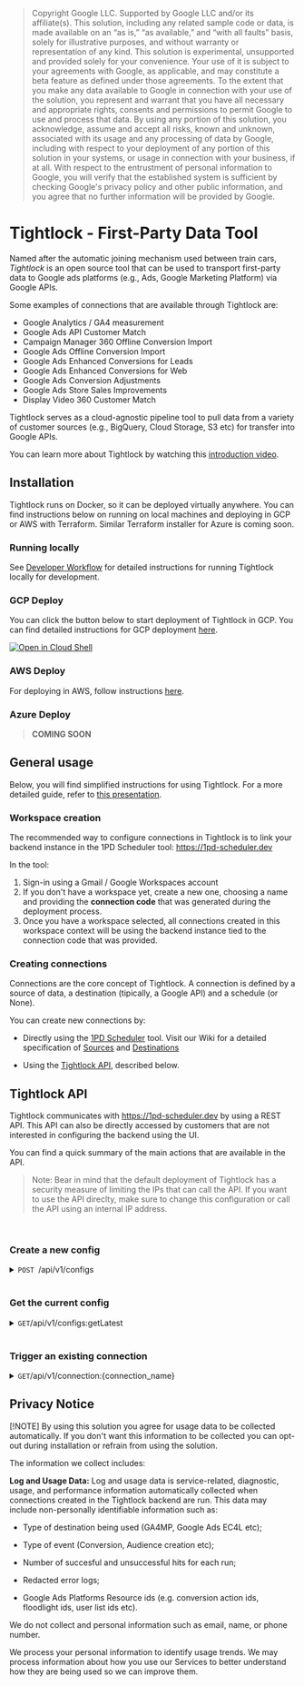 >Copyright Google LLC. Supported by Google LLC and/or its affiliate(s). This solution, including any related sample code or data, is made available on an “as is,” “as available,” and “with all faults” basis, solely for illustrative purposes, and without warranty or representation of any kind. This solution is experimental, unsupported and provided solely for your convenience. Your use of it is subject to your agreements with Google, as applicable, and may constitute a beta feature as defined under those agreements. To the extent that you make any data available to Google in connection with your use of the solution, you represent and warrant that you have all necessary and appropriate rights, consents and permissions to permit Google to use and process that data. By using any portion of this solution, you acknowledge, assume and accept all risks, known and unknown, associated with its usage and any processing of data by Google, including with respect to your deployment of any portion of this solution in your systems, or usage in connection with your business, if at all. With respect to the entrustment of personal information to Google, you will verify that the established system is sufficient by checking Google's privacy policy and other public information, and you agree that no further information will be provided by Google.


# Tightlock - First-Party Data Tool

Named after the automatic joining mechanism used between train cars, *Tightlock* is an open source tool that can be used to transport first-party data to Google ads platforms (e.g., Ads, Google Marketing Platform) via Google APIs.

Some examples of connections that are available through Tightlock are:

- Google Analytics / GA4 measurement 
- Google Ads API Customer Match
- Campaign Manager 360 Offline Conversion Import
- Google Ads Offline Conversion Import
- Google Ads Enhanced Conversions for Leads
- Google Ads Enhanced Conversions for Web
- Google Ads Conversion Adjustments
- Google Ads Store Sales Improvements
- Display Video 360 Customer Match

Tightlock serves as a cloud-agnostic pipeline tool to pull data from a variety of customer sources (e.g., BigQuery, Cloud Storage, S3 etc) for transfer into Google APIs.

You can learn more about Tightlock by watching this [introduction video](https://www.youtube.com/watch?v=8Y5HZIZXyzo).

## Installation

Tightlock runs on Docker, so it can be deployed virtually anywhere. You can find instructions below on running on local machines and deploying in GCP or AWS with Terraform. Similar Terraform installer for Azure is coming soon.



### Running locally
See [Developer Workflow](https://github.com/google-marketing-solutions/Tightlock/wiki/4.-Developing-new-connections) for detailed instructions for running Tightlock locally for development.

### GCP Deploy

You can click the button below to start deployment of Tightlock in GCP. You can find detailed instructions for GCP deployment [here](https://github.com/google-marketing-solutions/Tightlock/tree/main/installer/gcp).

[![Open in Cloud Shell](https://gstatic.com/cloudssh/images/open-btn.svg)](https://shell.cloud.google.com/cloudshell/editor?cloudshell_git_repo=https%3A%2F%2Fgithub.com%2Fgoogle%2FTightlock&cloudshell_git_branch=main&cloudshell_open_in_editor=installer%2Fgcp%2Fvariables.tfvars)


### AWS Deploy

For deploying in AWS, follow instructions [here](https://github.com/google-marketing-solutions/Tightlock/tree/main/installer/aws).

### Azure Deploy

> **COMING SOON**

## General usage

Below, you will find simplified instructions for using Tightlock. For a more detailed guide, refer to [this presentation](https://services.google.com/fh/files/misc/hack_a_tech_june_tightlock__.pdf).

### Workspace creation
The recommended way to configure connections in Tightlock is to link your backend instance in the 1PD Scheduler tool: https://1pd-scheduler.dev

In the tool:

1. Sign-in using a Gmail / Google Workspaces account
2. If you don't have a workspace yet, create a new one, choosing a name and providing the **connection code** that was generated during the deployment process. 
3. Once you have a workspace selected, all connections created in this workspace context will be using the backend instance tied to the connection code that was provided.

### Creating connections

Connections are the core concept of Tightlock. A connection is defined by a source of data, a destination (tipically, a Google API) and a schedule (or None).

You can create new connections by:

- Directly using the [1PD Scheduler](https://1pd-scheduler.dev) tool. Visit our Wiki for a detailed specification of [Sources](https://github.com/google-marketing-solutions/Tightlock/wiki/2.-Source-Specification) and [Destinations](https://github.com/google-marketing-solutions/Tightlock/wiki/1.-Destination-Specification)

- Using the [Tightlock API](#tightlock-api), described below.


## Tightlock API

Tightlock communicates with https://1pd-scheduler.dev by using a REST API. This API can also be directly accessed by customers that are not interested in configuring the backend using the UI.

You can find a quick summary of the main actions that are available in the API.

> Note: Bear in mind that the default deployment of Tightlock has a security measure of limiting the IPs that can call the API. If you want to use the API direclty, make sure to change this configuration or call the API using an internal IP address.

<br>

### Create a new config

<details>
 <summary><code>POST </code>/api/v1/configs<code></code> </summary>

#### **Payload**

example.json file:

```json
{
  "label": "Example BQ to GA4 App",
  "value": {
    "external_connections": [], 

    "sources": {
      "example_bigquery_table": {
        "type": "BIGQUERY",
        "dataset": "bq_dataset_example_name",
        "table": "bq_table_example_name"
      }
    },

    "destinations": {
      "example_ga4_app": {
        "type": "GA4MP",
        "payload_type": "firebase",
        "api_secret": "fake_api_secret",
        "firebase_app_id": "fake_firebase_app_id"
      }   
    },

    "activations": [
      {
        "name": "example_bq_to_ga4mp_app_event",
        "source": {
          "$ref": "#/sources/example_bigquery_table"
        },
        "destination": {
          "$ref": "#/destinations/example_ga4_app"
        },
        "schedule": "@weekly"
      }
    ], 

    "secrets": {},
  }
}
```

Bear in mind that "label" must be unique.

#### **Responses**

> | http code     | content-type                      | response                                                            |
> |---------------|-----------------------------------|---------------------------------------------------------------------|
> | `200`         | `application/json`        | `Configuration created successfully`                                |
> | `409`         | `application/json`                | `{"code":"409","message":"Config label already exists"}`                            |

#### **Example cURL**

> ```javascript
>  curl -H "Content-Type: application/json" -X POST -H 'X-Api-Key: {EXAMPLE_API_KEY}'  {ADDRESS}:8081/api/v1/configs -d @example.json
> ```

</details>

<br>

### Get the current config

<details>
 <summary><code>GET</code>/api/v1/configs:getLatest<code></code> </summary>

#### **Payload**

None

#### **Responses**

> | http code     | content-type                      | response                                                            |
> |---------------|-----------------------------------|---------------------------------------------------------------------|
> | `200`         | `application/json`        | Config in JSON format                                |                    |

#### **Example cURL**

> ```javascript
>  curl -H "Content-Type: application/json" -H 'X-Api-Key: {EXAMPLE_API_KEY}' {ADDRESS}:8081/api/v1/configs:getLatest                      
> ```

</details>

<br>

### Trigger an existing connection


<details>
 <summary><code>GET</code>/api/v1/connection:{connection_name}<code></code> </summary>

#### **Payload**

> | name      |  type     | data type               | description                                                           |
> |-----------|-----------|-------------------------|-----------------------------------------------------------------------|
> | connection_name |  required | str   | Target connection
> | dry_run |  not required | int   | Whether or not to do a dry-run for the target connection (0 is false and 1 is true)

#### **Responses**

> | http code     | content-type                      | response                                                            |
> |---------------|-----------------------------------|---------------------------------------------------------------------|
> | `200`         | `application/json`        | Trigger successful                                |                    |

#### **Example cURL**

> ```javascript
>  curl -X POST -H 'X-API-Key: {EXAMPLE_API_KEY}' -H 'Content-Type: application/json' -d '{"dry_run": 0}' -o - -i {ADDRESS}:8081/api/v1/activations/activation_name:trigger
> ```

</details>


## Privacy Notice
[!NOTE]
By using this solution you agree for usage data to be collected automatically. If you don't want this information to be collected you can opt-out during installation or refrain from using the solution.

The information we collect includes:

**Log and Usage Data:** Log and usage data is service-related, diagnostic, usage, and performance information automatically collected when connections created in the Tightlock backend are run. This data may include non-personally identifiable information such as:

- Type of destination being used (GA4MP, Google Ads EC4L etc);

- Type of event (Conversion, Audience creation etc);

- Number of succesful and unsuccessful hits for each run;

- Redacted error logs;

- Google Ads Platforms Resource ids (e.g. conversion action ids, floodlight ids, user list ids etc).

We do not collect and personal information such as email, name, or phone number.

We process your personal information to identify usage trends. We may process information about how you use our Services to better understand how they are being used so we can improve them.

